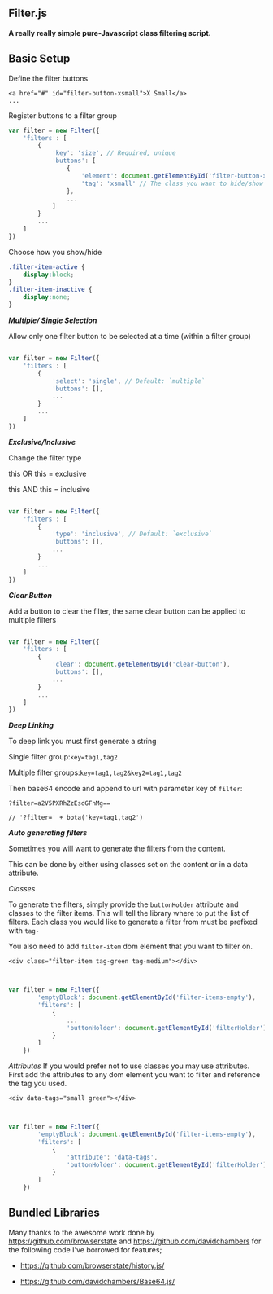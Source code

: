 ## Filter.js

__A really really simple pure-Javascript class filtering script.__

Basic Setup
---------------------------

Define the filter buttons
```
<a href="#" id="filter-button-xsmall">X Small</a>
...
```
Register buttons to a filter group
```javascript
var filter = new Filter({
    'filters': [
        {
            'key': 'size', // Required, unique
            'buttons': [
                {
                    'element': document.getElementById('filter-button-xsmall'), // The filter button
                    'tag': 'xsmall' // The class you want to hide/show
                },
                ...
            ]
        }
        ...
    ]
})
```

Choose how you show/hide
```css
.filter-item-active {
    display:block;
}
.filter-item-inactive {
    display:none;
}
```

___Multiple/ Single Selection___

Allow only one filter button to be selected at a time (within a filter group)
```javascript

var filter = new Filter({
    'filters': [
        {
            'select': 'single', // Default: `multiple`
            'buttons': [],
            ...
        }
        ...
    ]
})
```

___Exclusive/Inclusive___

Change the filter type

this OR this = exclusive

this AND this = inclusive
```javascript

var filter = new Filter({
    'filters': [
        {
            'type': 'inclusive', // Default: `exclusive`
            'buttons': [],
            ...
        }
        ...
    ]
})
```

___Clear Button___

Add a button to clear the filter, the same clear button can be applied to multiple filters

```javascript

var filter = new Filter({
    'filters': [
        {
            'clear': document.getElementById('clear-button'),
            'buttons': [],
            ...
        }
        ...
    ]
})
```

___Deep Linking___

To deep link you must first generate a string

Single filter group:`key=tag1,tag2`

Multiple filter groups:`key=tag1,tag2&key2=tag1,tag2`

Then base64 encode and append to url with parameter key of `filter`:
```
?filter=a2V5PXRhZzEsdGFnMg==

// '?filter=' + bota('key=tag1,tag2')

```

___Auto generating filters___

Sometimes you will want to generate the filters from the content. 

This can be done by either using classes set on the content or in a data attribute.

_Classes_

To generate the filters, simply provide the `buttonHolder` attribute and classes to the filter items. This will tell the library where to put the list of filters. Each class you would like to generate a filter from must be prefixed with `tag-`

You also need to add `filter-item` dom element that you want to filter on.
```
<div class="filter-item tag-green tag-medium"></div>
```
```javascript


var filter = new Filter({
        'emptyBlock': document.getElementById('filter-items-empty'),
        'filters': [
            {
                ...
                'buttonHolder': document.getElementById('filterHolder')
            }
        ]
    })
```

_Attributes_
If you would prefer not to use classes you may use attributes. First add the attributes to any dom element you want to filter and reference the tag you used.
```
<div data-tags="small green"></div>
```
```javascript


var filter = new Filter({
        'emptyBlock': document.getElementById('filter-items-empty'),
        'filters': [
            {
                'attribute': 'data-tags',
                'buttonHolder': document.getElementById('filterHolder')
            }
        ]
    })
```
## Bundled Libraries

Many thanks to the awesome work done by <a href="https://github.com/browserstate" title="Link to browserstate githunb page">https://github.com/browserstate</a> and <a href="https://github.com/davidchambers/" title="Link to davidchambers githunb page">https://github.com/davidchambers</a> for the following code I've borrowed for features;

 - <a href="https://github.com/browserstate/history.js/" title="Link to history.js github page">https://github.com/browserstate/history.js/</a>

 - <a href="https://github.com/davidchambers/Base64.js/" title="Link to base64.js github page">https://github.com/davidchambers/Base64.js/</a>

